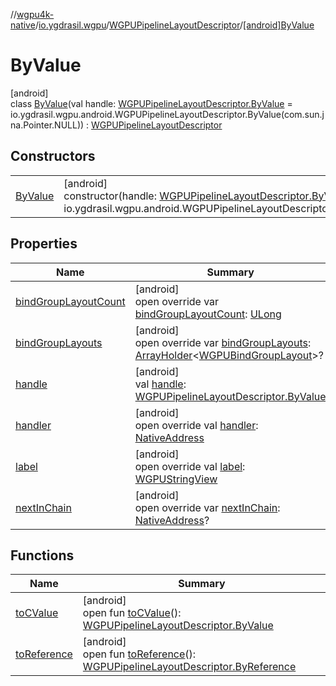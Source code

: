 //[wgpu4k-native](../../../../index.md)/[io.ygdrasil.wgpu](../../index.md)/[WGPUPipelineLayoutDescriptor](../index.md)/[[android]ByValue](index.md)

# ByValue

[android]\
class [ByValue](index.md)(val handle: [WGPUPipelineLayoutDescriptor.ByValue](../../../io.ygdrasil.wgpu.android/-w-g-p-u-pipeline-layout-descriptor/-by-value/index.md) = io.ygdrasil.wgpu.android.WGPUPipelineLayoutDescriptor.ByValue(com.sun.jna.Pointer.NULL)) : [WGPUPipelineLayoutDescriptor](../index.md)

## Constructors

| | |
|---|---|
| [ByValue](-by-value.md) | [android]<br>constructor(handle: [WGPUPipelineLayoutDescriptor.ByValue](../../../io.ygdrasil.wgpu.android/-w-g-p-u-pipeline-layout-descriptor/-by-value/index.md) = io.ygdrasil.wgpu.android.WGPUPipelineLayoutDescriptor.ByValue(com.sun.jna.Pointer.NULL)) |

## Properties

| Name | Summary |
|---|---|
| [bindGroupLayoutCount](bind-group-layout-count.md) | [android]<br>open override var [bindGroupLayoutCount](bind-group-layout-count.md): [ULong](https://kotlinlang.org/api/core/kotlin-stdlib/kotlin/-u-long/index.html) |
| [bindGroupLayouts](bind-group-layouts.md) | [android]<br>open override var [bindGroupLayouts](bind-group-layouts.md): [ArrayHolder](../../../ffi/-array-holder/index.md)&lt;[WGPUBindGroupLayout](../../-w-g-p-u-bind-group-layout/index.md)&gt;? |
| [handle](handle.md) | [android]<br>val [handle](handle.md): [WGPUPipelineLayoutDescriptor.ByValue](../../../io.ygdrasil.wgpu.android/-w-g-p-u-pipeline-layout-descriptor/-by-value/index.md) |
| [handler](handler.md) | [android]<br>open override val [handler](handler.md): [NativeAddress](../../../ffi/-native-address/index.md) |
| [label](label.md) | [android]<br>open override val [label](label.md): [WGPUStringView](../../-w-g-p-u-string-view/index.md) |
| [nextInChain](next-in-chain.md) | [android]<br>open override var [nextInChain](next-in-chain.md): [NativeAddress](../../../ffi/-native-address/index.md)? |

## Functions

| Name | Summary |
|---|---|
| [toCValue](../[android]to-c-value.md) | [android]<br>open fun [toCValue](../[android]to-c-value.md)(): [WGPUPipelineLayoutDescriptor.ByValue](../../../io.ygdrasil.wgpu.android/-w-g-p-u-pipeline-layout-descriptor/-by-value/index.md) |
| [toReference](../to-reference.md) | [android]<br>open fun [toReference](../to-reference.md)(): [WGPUPipelineLayoutDescriptor.ByReference](../../../io.ygdrasil.wgpu.android/-w-g-p-u-pipeline-layout-descriptor/-by-reference/index.md) |